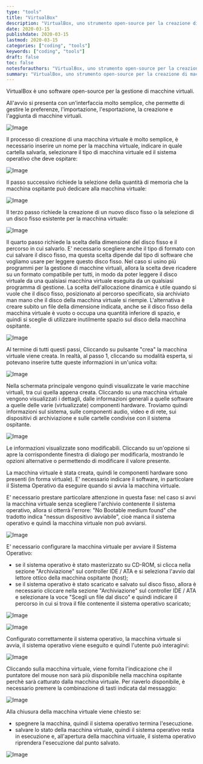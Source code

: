 ```yaml
---
type: "tools"
title: "VirtualBox"
description: "VirtualBox, uno strumento open-source per la creazione di macchine virtuali."
date: 2020-03-15
publishdate: 2020-03-15
lastmod: 2020-03-15
categories: ["coding", "tools"]
keywords: ["coding", "tools"]
draft: false
toc: false
notesforauthors: "VirtualBox, uno strumento open-source per la creazione di macchine virtuali."
summary: "VirtualBox, uno strumento open-source per la creazione di macchine virtuali."
---
```


VirtualBox è uno software open-source per la gestione di macchine virtuali. 

All'avvio si presenta con un'interfaccia molto semplice, che permette di gestire le preferenze, l'importazione, l'esportazione, la creazione e l'aggiunta di macchine virtuali.

![Image](/static/coding/tools/VirtualBox-Welcome.png "VirtualBox - Welcome")

Il processo di creazione di una macchina virtuale è molto semplice, è necessario inserire un nome per la macchina virtuale, indicare in quale cartella salvarla, selezionare il tipo di macchina virtuale ed il sistema operativo che deve ospitare:

![Image](/static/coding/tools/VirtualBox-NewVM-Step1.png "VirtualBox - New Machine - step 1")
 
Il passo successivo richiede la selezione della quantità di memoria che la macchina ospitante può dedicare alla macchina virtuale:

![Image](/static/coding/tools/VirtualBox-NewVM-Step2.png "VirtualBox - New Machine - step 2")
 
 Il terzo passo richiede la creazione di un nuovo disco fisso o la selezione di un disco fisso esistente per la macchina virtuale:
 
![Image](/static/coding/tools/VirtualBox-NewVM-Step3.png "VirtualBox - New Machine - step 3")
 
Il quarto passo richiede la scelta della dimensione del disco fisso e il percorso in cui salvarlo. E' necessario scegliere anche il tipo di formato con cui salvare il disco fisso, ma questa scelta dipende dal tipo di software che vogliamo usare per leggere questo disco fisso. 
Nel caso si usino più programmi per la gestione di macchine virtuali, allora la scelta deve ricadere su un formato compatibile per tutti, in modo da poter leggere il disco virtuale da una qualsiasi macchina virtuale eseguita da un qualsiasi programma di gestione. 
La scelta dell'allocazione dinamica è utile quando si vuole che il disco fisso, posizionato al percorso specificato, sia archiviato man mano che il disco della macchina virtuale si riempie. L'alternativa è creare subito un file della dimensione indicata, anche se il disco fisso della macchina virtuale è vuoto o occupa una quantità inferiore di spazio, e quindi si sceglie di utilizzare inutilmente spazio sul disco della macchina ospitante.
 
![Image](/static/coding/tools/VirtualBox-NewVM-Step4.png "VirtualBox - New Machine - step 4")

Al termine di tutti questi passi, Cliccando su pulsante "crea" la macchina virtuale viene creata. 
In realtà, al passo 1, cliccando su modalità esperta, si potevano inserire tutte queste informazioni in un'unica volta:

![Image](/static/coding/tools/VirtualBox-NewVM-StepExpert.png "VirtualBox - New Machine - step expert")

Nella schermata principale vengono quindi visualizzate le varie macchine virtuali, tra cui quella appena creata. Cliccando su una macchina virtuale vengono visualizzati i dettagli, dalle informazioni generali a quelle software a quelle delle varie (virtualizzate) componenti hardware. Troviamo quindi informazioni sul sistema, sulle componenti audio, video e di rete, sui dispositivi di archiviazione e sulle cartelle condivise con il sistema ospitante.

![Image](/static/coding/tools/VirtualBox-NewVM-Created.png "VirtualBox - VM Created")

Le informazioni visualizzate sono modificabili. Cliccando su un'opzione si apre la corrispondente finestra di dialogo per modificarla, mostrando le opzioni alternative o permettendo di modificare il valore presente.

La macchina virtuale è stata creata, quindi le componenti hardware sono presenti (in forma virtuale). E' necessario indicare il software, in particolare il Sistema Operativo da eseguire quando si avvia la macchina virtuale.

E' necessario prestare particolare attenzione in questa fase: nel caso si avvi la macchina virtuale senza scegliere l'archivio contenente il sistema operativo, allora si otterrà l'errore: "No Bootable medium found" che tradotto indica "nessun dispositivo avviabile", cioè manca il sistema operativo e quindi la macchina virtuale non può avviarsi. 

![Image](/static/coding/tools/VirtualBox-VM-StartError.png "VirtualBox - Start with an error")

E' necessario configurare la macchina virtuale per avviare il Sistema Operativo: 
- se il sistema operativo è stato masterizzato su CD-ROM, si clicca nella sezione "Archiviazione" sul controller IDE / ATA e si seleziona l'avvio dal lettore ottico della macchina ospitante (host);
- se il sistema operativo è stato scaricato e salvato sul disco fisso, allora è necessario cliccare nella sezione "Archiviazione" sul controller IDE / ATA e selezionare la voce "Scegli un file dal disco" e quindi indicare il percorso in cui si trova il file contenente il sistema operativo scaricato;

![Image](/static/coding/tools/VirtualBox-VM-StartFromCdOrISO.png "VirtualBox - Start from cd")

![Image](/static/coding/tools/VirtualBox-VM-StartFromCdOrISO2.png "VirtualBox - Start from cd")

Configurato correttamente il sistema operativo, la macchina virtuale si avvia, il sistema operativo viene eseguito e quindi l'utente può interagirvi:

![Image](/static/coding/tools/VirtualBox-VM-Start.png "VirtualBox - Start")

Cliccando sulla macchina virtuale, viene fornita l'indicazione che il puntatore del mouse non sarà più disponibile nella macchina ospitante perchè sarà catturato dalla macchina virtuale. Per riaverlo disponibile, è necessario premere la combinazione di tasti indicata dal messaggio:

![Image](/static/coding/tools/VirtualBox-VM-StartCatchPointer.png "VirtualBox - Catch pointer")

Alla chiusura della macchina virtuale viene chiesto se:
- spegnere la macchina, quindi il sistema operativo termina l'esecuzione.
- salvare lo stato della macchina virtuale, quindi il sistema operativo resta in esecuzione e, all'apertura della macchina virtuale, il sistema operativo riprendera l'esecuzione dal punto salvato.

![Image](/static/coding/tools/VirtualBox-VM-Shutdown.png "VirtualBox - Shutdown")

